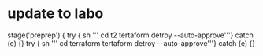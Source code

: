 # update to labo
stage('preprep') {
  try {
    sh '''
    cd t2
    tertaform detroy --auto-approve'''}
  catch (e) {}
  try {
    sh '''
    cd terraform
    tertaform detroy --auto-approve'''}
  catch (e) {}
